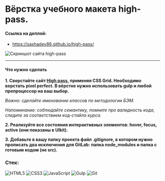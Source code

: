 # Вёрстка учебного макета high-pass. #

#### Ссылка на деплой: ###
- https://sashadev86.github.io/high-pass/


![Скриншот сайта high-pass](high-pass.png 'Скриншот сайта high-pass')

---
#### Что нужно сделать ###
**1. Сверстайте сайт [High pass](https://www.figma.com/file/u1WrVmV056NKsEyQjaSTXA/Photo?node-id=0%3A1&mode=dev 'Ссылка на макет High pass'), применяя CSS Grid. Необходимо верстать pixel perfect. В вёрстке нужно использовать gulp и любой препроцессор на ваш выбор.**

*Важно: сделайте именование классов по методологии БЭМ.*

*Напоминание: соблюдайте семантику, помните про валидность кода, следите за соответствием код-стайла курса.*

**2. Реализуйте все состояния интерактивных элементов: hover, focus, active (они показаны в UIkit).**

**3. Добавьте в вашу папку проекта файл .gitignore, в котором нужно прописать два исключения для GitLab: папка node_modules и папка с готовым кодом (не src).**

### Стек: ##
![HTML5](https://img.shields.io/badge/html5-%23E34F26.svg?style=for-the-badge&logo=html5&logoColor=white)
![CSS3](https://img.shields.io/badge/css3-%231572B6.svg?style=for-the-badge&logo=css3&logoColor=white)
![JavaScript](https://img.shields.io/badge/javascript-%23323330.svg?style=for-the-badge&logo=javascript&logoColor=%23F7DF1E)
![Gulp](https://img.shields.io/badge/GULP-%23CF4647.svg?style=for-the-badge&logo=gulp&logoColor=white)
![Git](https://img.shields.io/badge/git-%23F05033.svg?style=for-the-badge&logo=git&logoColor=white)

